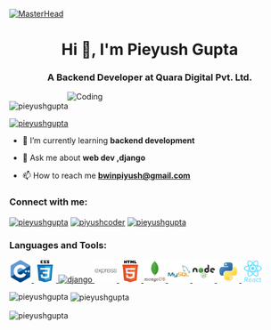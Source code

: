 [![MasterHead](https://camo.githubusercontent.com/3ec71d83ee6305494692fe3e50a0be6ef3234b418f6da537bda258ef29eef063/68747470733a2f2f7265732e636c6f7564696e6172792e636f6d2f6964722f696d6167652f75706c6f61642f76313630383732343232342f70726f66696c655f62616e6e65722e706e67)]()
<h1 align="center">Hi 👋, I'm Pieyush Gupta</h1>
<h3 align="center">A Backend Developer at Quara Digital Pvt. Ltd.</h3>
<img align="right" alt="Coding" width="400" src="https://cdn.dribbble.com/users/1162077/screenshots/3848914/programmer.gif">

<p align="left"> <img src="https://komarev.com/ghpvc/?username=pieyushgupta&label=Profile%20views&color=0e75b6&style=flat" alt="pieyushgupta" /> </p>

<p align="left"> <a href="https://twitter.com/pieyushgupta" target="blank"><img src="https://img.shields.io/twitter/follow/pieyushgupta?logo=twitter&style=for-the-badge" alt="pieyushgupta" /></a> </p>

- 🌱 I’m currently learning **backend development**

- 💬 Ask me about **web dev ,django**

- 📫 How to reach me **bwinpiyush@gmail.com**

<h3 align="left">Connect with me:</h3>
<p align="left">
<a href="https://twitter.com/pieyushgupta" target="blank"><img align="center" src="https://raw.githubusercontent.com/rahuldkjain/github-profile-readme-generator/master/src/images/icons/Social/twitter.svg" alt="pieyushgupta" height="30" width="40" /></a>
<a href="https://linkedin.com/in/pieyushgupta" target="blank"><img align="center" src="https://raw.githubusercontent.com/rahuldkjain/github-profile-readme-generator/master/src/images/icons/Social/linked-in-alt.svg" alt="piyushcoder" height="30" width="40" /></a>
<a href="https://instagram.com/pieyushguptapy" target="blank"><img align="center" src="https://raw.githubusercontent.com/rahuldkjain/github-profile-readme-generator/master/src/images/icons/Social/instagram.svg" alt="pieyushgupta" height="30" width="40" /></a>
</p>

<h3 align="left">Languages and Tools:</h3>
<p align="left"> <a href="https://www.w3schools.com/cpp/" target="_blank" rel="noreferrer"> <img src="https://raw.githubusercontent.com/devicons/devicon/master/icons/cplusplus/cplusplus-original.svg" alt="cplusplus" width="40" height="40"/> </a> <a href="https://www.w3schools.com/css/" target="_blank" rel="noreferrer"> <img src="https://raw.githubusercontent.com/devicons/devicon/master/icons/css3/css3-original-wordmark.svg" alt="css3" width="40" height="40"/> </a> <a href="https://www.djangoproject.com/" target="_blank" rel="noreferrer"> <img src="https://cdn.worldvectorlogo.com/logos/django.svg" alt="django" width="40" height="40"/> </a> <a href="https://expressjs.com" target="_blank" rel="noreferrer"> <img src="https://raw.githubusercontent.com/devicons/devicon/master/icons/express/express-original-wordmark.svg" alt="express" width="40" height="40"/> </a> <a href="https://www.w3.org/html/" target="_blank" rel="noreferrer"> <img src="https://raw.githubusercontent.com/devicons/devicon/master/icons/html5/html5-original-wordmark.svg" alt="html5" width="40" height="40"/> </a> <a href="https://www.mongodb.com/" target="_blank" rel="noreferrer"> <img src="https://raw.githubusercontent.com/devicons/devicon/master/icons/mongodb/mongodb-original-wordmark.svg" alt="mongodb" width="40" height="40"/> </a> <a href="https://www.mysql.com/" target="_blank" rel="noreferrer"> <img src="https://raw.githubusercontent.com/devicons/devicon/master/icons/mysql/mysql-original-wordmark.svg" alt="mysql" width="40" height="40"/> </a> <a href="https://nodejs.org" target="_blank" rel="noreferrer"> <img src="https://raw.githubusercontent.com/devicons/devicon/master/icons/nodejs/nodejs-original-wordmark.svg" alt="nodejs" width="40" height="40"/> </a> <a href="https://www.python.org" target="_blank" rel="noreferrer"> <img src="https://raw.githubusercontent.com/devicons/devicon/master/icons/python/python-original.svg" alt="python" width="40" height="40"/> </a> <a href="https://reactjs.org/" target="_blank" rel="noreferrer"> <img src="https://raw.githubusercontent.com/devicons/devicon/master/icons/react/react-original-wordmark.svg" alt="react" width="40" height="40"/> </a> </p>

<p><img align="left" src="https://github-readme-stats.vercel.app/api/top-langs?username=pieyushgupta&show_icons=true&locale=en&layout=compact" alt="pieyushgupta" /></p>

<p>&nbsp;<img align="center" src="https://github-readme-stats.vercel.app/api?username=pieyushgupta&show_icons=true&locale=en" alt="pieyushgupta" /></p>

<p><img align="center" src="https://github-readme-streak-stats.herokuapp.com/?user=pieyushgupta&" alt="pieyushgupta" /></p>
